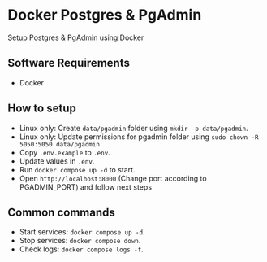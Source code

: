 # Docker Postgres & PgAdmin

Setup Postgres & PgAdmin using Docker

## Software Requirements

- Docker

## How to setup

- Linux only: Create `data/pgadmin` folder using `mkdir -p data/pgadmin`.
- Linux only: Update permissions for pgadmin folder using `sudo chown -R 5050:5050 data/pgadmin`
- Copy `.env.example` to `.env`.
- Update values in `.env`.
- Run `docker compose up -d` to start.
- Open `http://localhost:8000` (Change port according to PGADMIN_PORT) and follow next steps

## Common commands

- Start services: `docker compose up -d`.
- Stop services: `docker compose down`.
- Check logs: `docker compose logs -f`.
